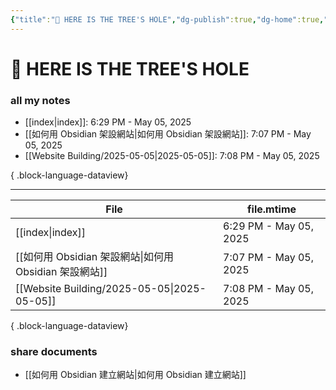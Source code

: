 ```yaml
---
{"title":"🌲 HERE IS THE TREE'S HOLE","dg-publish":true,"dg-home":true,"tags":["DigitalGarden","obsidian","self_learing","website_design","gardenEntry"],"permalink":"/index/","dgPassFrontmatter":true,"noteIcon":"","created":"2025-05-04T16:52:57.499+08:00","updated":"2025-05-05T18:29:36.456+08:00"}
---
```


# 🌲 HERE IS THE TREE'S HOLE
### all my notes
- [[index\|index]]: 6:29 PM - May 05, 2025
- [[如何用 Obsidian 架設網站\|如何用 Obsidian 架設網站]]: 7:07 PM - May 05, 2025
- [[Website Building/2025-05-05\|2025-05-05]]: 7:08 PM - May 05, 2025

{ .block-language-dataview}


---




| File                                           | file.mtime             |
| ---------------------------------------------- | ---------------------- |
| [[index\|index]]                            | 6:29 PM - May 05, 2025 |
| [[如何用 Obsidian 架設網站\|如何用 Obsidian 架設網站]]    | 7:07 PM - May 05, 2025 |
| [[Website Building/2025-05-05\|2025-05-05]] | 7:08 PM - May 05, 2025 |

{ .block-language-dataview}
### share documents
- [[如何用 Obsidian 建立網站\|如何用 Obsidian 建立網站]]


